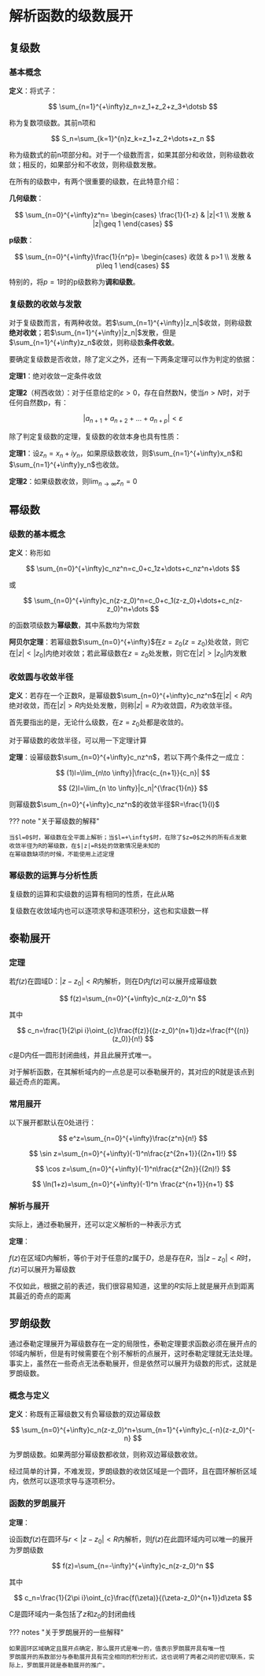 # 解析函数的级数展开

## 复级数

### 基本概念

**定义**：将式子：

$$
\sum_{n=1}^{+\infty}z_n=z_1+z_2+z_3+\dotsb
$$

称为复数项级数。其前n项和

$$
S_n=\sum_{k=1}^{n}z_k=z_1+z_2+\dots+z_n
$$

称为级数式的前n项部分和。对于一个级数而言，如果其部分和收敛，则称级数收敛；相反的，如果部分和不收敛，则称级数发散。

在所有的级数中，有两个很重要的级数，在此特意介绍：

**几何级数**：

$$
\sum_{n=0}^{+\infty}z^n=
\begin{cases}
\frac{1}{1-z} & |z|<1 \\
发散 & |z|\geq 1
\end{cases}
$$

**p级数**：

$$
\sum_{n=0}^{+\infty}\frac{1}{n^p}=
\begin{cases}
收敛 & p>1 \\
发散 & p\leq 1
\end{cases}
$$

特别的，将$p=1$时的p级数称为**调和级数**。

### 复级数的收敛与发散

对于复级数而言，有两种收敛。若$\sum_{n=1}^{+\infty}|z_n|$收敛，则称级数**绝对收敛**；若$\sum_{n=1}^{+\infty}|z_n|$发散，但是$\sum_{n=1}^{+\infty}z_n$收敛，则称级数**条件收敛**。

要确定复级数是否收敛，除了定义之外，还有一下两条定理可以作为判定的依据：

**定理1**：绝对收敛一定条件收敛

**定理2**（柯西收敛）：对于任意给定的$\varepsilon>0$，存在自然数N，使当$n>N$时，对于任何自然数p，有：

$$
|a_{n+1}+a_{n+2}+\dots+a_{n+p}|<\varepsilon
$$

除了判定复级数的定理，复级数的收敛本身也具有性质：

**定理1**：设$z_n=x_n+iy_n$，如果原级数收敛，则$\sum_{n=1}^{+\infty}x_n$和$\sum_{n=1}^{+\infty}y_n$也收敛。

**定理2**：如果级数收敛，则$\lim_{n\to \infty}z_n=0$

## 幂级数

### 级数的基本概念

**定义**：称形如

$$
\sum_{n=0}^{+\infty}c_nz^n=c_0+c_1z+\dots+c_nz^n+\dots
$$

或

$$
\sum_{n=0}^{+\infty}c_n(z-z_0)^n=c_0+c_1(z-z_0)+\dots+c_n(z-z_0)^n+\dots
$$

的函数项级数为**幂级数**，其中系数均为常数

**阿贝尔定理**：若幂级数$\sum_{n=0}^{+\infty}$在$z=z_0(z=z_0)$处收敛，则它在$|z|<|z_0|$内绝对收敛；若此幂级数在$z=z_0$处发散，则它在$|z|>|z_0|$内发散

### 收敛圆与收敛半径

**定义**：若存在一个正数R，是幂级数$\sum_{n=0}^{+\infty}c_nz^n$在$|z|<R$内绝对收敛，而在$|z|>R$内处处发散，则称$|z|=R$为收敛圆，$R$为收敛半径。

首先要指出的是，无论什么级数，在$z=z_0$处都是收敛的。

对于幂级数的收敛半径，可以用一下定理计算

**定理**：设幂级数$\sum_{n=0}^{+\infty}c_nz^n$，若以下两个条件之一成立：

$$
(1)l=\lim_{n\to \infty}|\frac{c_{n+1}}{c_n}|
$$

$$
(2)l=\lim_{n \to \infty}|c_n|^{\frac{1}{n}}
$$

则幂级数$\sum_{n=0}^{+\infty}c_nz^n$的收敛半径$R=\frac{1}{l}$

??? note "关于幂级数的解释"

    当$l=0$时，幂级数在全平面上解析；当$l=+\infty$时，在除了$z=0$之外的所有点发散
    收敛半径为R的幂级数，在$|z|=R$处的敛散情况是未知的
    在幂级数缺项的时候，不能使用上述定理

### 幂级数的运算与分析性质

复级数的运算和实级数的运算有相同的性质，在此从略

复级数在收敛域内也可以逐项求导和逐项积分，这也和实级数一样

## 泰勒展开

### 定理

若$f(z)$在圆域D：$|z-z_0|<R$内解析，则在D内$f(z)$可以展开成幂级数

$$
f(z)=\sum_{n=0}^{+\infty}c_n(z-z_0)^n
$$

其中

$$
c_n=\frac{1}{2\pi i}\oint_{c}\frac{f(z)}{(z-z_0)^(n+1)}dz=\frac{f^{(n)}(z_0)}{n!}
$$

$c$是D内任一圆形封闭曲线，并且此展开式唯一。

对于解析函数，在其解析域内的一点总是可以泰勒展开的，其对应的R就是该点到最近奇点的距离。

### 常用展开

以下展开都默认在0处进行：

$$
e^z=\sum_{n=0}^{+\infty}\frac{z^n}{n!}
$$

$$
\sin z=\sum_{n=0}^{+\infty}(-1)^n\frac{z^{2n+1}}{(2n+1)!}
$$

$$
\cos z=\sum_{n=0}^{+\infty}(-1)^n\frac{z^{2n}}{(2n)!}
$$

$$
\ln(1+z)=\sum_{n=0}^{+\infty}(-1)^n \frac{z^{n+1}}{n+1}
$$

### 解析与展开

实际上，通过泰勒展开，还可以定义解析的一种表示方式

**定理**：

$f(z)$在区域D内解析，等价于对于任意的$z$属于$D$，总是存在$R$，当$|z-z_0|<R$时，$f(z)$可以展开为幂级数

不仅如此，根据之前的表述，我们很容易知道，这里的$R$实际上就是展开点到距离其最近的奇点的距离

## 罗朗级数

通过泰勒定理展开为幂级数存在一定的局限性，泰勒定理要求函数必须在展开点的邻域内解析，但是有时候需要在个别不解析的点展开，这时泰勒定理就无法处理。事实上，虽然在一些奇点无法泰勒展开，但是依然可以展开为级数的形式，这就是罗朗级数。

### 概念与定义

**定义**：称既有正幂级数又有负幂级数的双边幂级数

$$
\sum_{n=0}^{+\infty}c_n(z-z_0)^n+\sum_{n=1}^{+\infty}c_{-n}(z-z_0)^{-n}
$$

为罗朗级数。如果两部分幂级数都收敛，则称双边幂级数收敛。

经过简单的计算，不难发现，罗朗级数的收敛区域是一个圆环，且在圆环解析区域内，依然可以逐项求导与逐项积分。

### 函数的罗朗展开

**定理**：

设函数$f(z)$在圆环与$r<|z-z_0|<R$内解析，则$f(z)$在此圆环域内可以唯一的展开为罗朗级数

$$
f(z)=\sum_{n=-\infty}^{+\infty}c_n(z-z_0)^n
$$

其中

$$
c_n=\frac{1}{2\pi i}\oint_{c}\frac{f(\zeta)}{(\zeta-z_0)^{n+1}}d\zeta
$$

C是圆环域内一条包括了$z$和$z_0$的封闭曲线

??? notes "关于罗朗展开的一些解释"

    如果圆环区域确定且展开点确定，那么展开式是唯一的，值表示罗朗展开具有唯一性
    罗朗展开的系数部分与泰勒展开具有完全相同的积分形式，这也说明了两者之间的密切联系，实际上，罗朗展开就是泰勒展开的推广。
